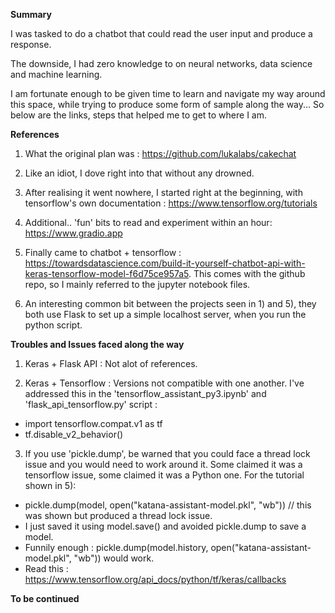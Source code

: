 **Summary**

I was tasked to do a chatbot that could read the user input and produce a response.

The downside, I had zero knowledge to on neural networks, data science and machine learning.

I am fortunate enough to be given time to learn and navigate my way around this space, while trying to produce some form of sample along the way... So below are the links, steps that helped me to get to where I am.


**References**
1) What the original plan was : https://github.com/lukalabs/cakechat

2) Like an idiot, I dove right into that without any drowned.

3) After realising it went nowhere, I started right at the beginning, with tensorflow's own documentation : https://www.tensorflow.org/tutorials

4) Additional.. 'fun' bits to read and experiment within an hour: https://www.gradio.app

5) Finally came to chatbot + tensorflow : https://towardsdatascience.com/build-it-yourself-chatbot-api-with-keras-tensorflow-model-f6d75ce957a5. This comes with the github repo, so I mainly referred to the jupyter notebook files.

6) An interesting common bit between the projects seen in 1) and 5), they both use Flask to set up a simple localhost server, when you run the python script. 

**Troubles and Issues faced along the way**
1) Keras + Flask API : Not alot of references.

2) Keras + Tensorflow : Versions not compatible with one another. I've addressed this in the 'tensorflow_assistant_py3.ipynb' and 'flask_api_tensorflow.py' script :
- import tensorflow.compat.v1 as tf
- tf.disable_v2_behavior()

3) If you use 'pickle.dump', be warned that you could face a thread lock issue and you would need to work around it. Some claimed it was a tensorflow issue, some claimed it was a Python one.
For the tutorial shown in 5): 
- pickle.dump(model, open("katana-assistant-model.pkl", "wb")) // this was shown but produced a thread lock issue.
- I just saved it using model.save() and avoided pickle.dump to save a model.
- Funnily enough : pickle.dump(model.history, open("katana-assistant-model.pkl", "wb")) would work.
- Read this : https://www.tensorflow.org/api_docs/python/tf/keras/callbacks

**To be continued**

